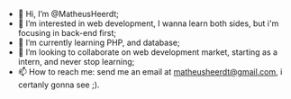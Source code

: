 - 👋 Hi, I’m @MatheusHeerdt;
- 👀 I’m interested in web development, I wanna learn both sides, but i'm focusing in back-end first;
- 🌱 I’m currently learning PHP, and database;
- 💞️ I’m looking to collaborate on web development market, starting as a intern, and never stop learning; 
- 📫 How to reach me: send me an email at matheusheerdt@gmail.com, i certanly gonna see ;). 
<!---
MatheusHeerdt/MatheusHeerdt is a ✨ special ✨ repository because its `README.md` (this file) appears on your GitHub profile.
You can click the Preview link to take a look at your changes.
--->
